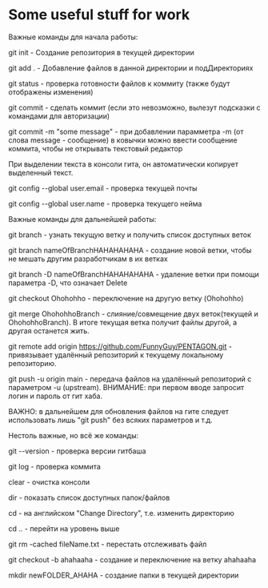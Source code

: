 # Some useful stuff for work

Важные команды для начала работы:


git init - Создание репозитория в текущей директории

git add . - Добавление файлов в данной директории и подДиректориях

git status - проверка готовности файлов к коммиту (также будут отображены изменения)

git commit - сделать коммит (если это невозможно, вылезут подсказки с командами для авторизации)

git commit -m "some message" - при добавлении парамметра -m (от слова message - сообщение) в ковычки можно ввести сообщение коммита, чтобы не открывать текстовый редактор

При выделении текста в консоли гита, он автоматически копирует выделенный текст.

git config --global user.email - проверка текущей почты

git config --global user.name - проверка текущего нейма


Важные команды для дальнейшей работы:


git branch - узнать текущую ветку и получить список доступных веток

git branch nameOfBranchHAHAHAHAHA - создание новой ветки, чтобы не мешать другим разработчикам в их ветках

git branch -D nameOfBranchHAHAHAHAHA - удаление ветки при помощи параметра -D, что означает Delete

git checkout Ohohohho - переключение на другую ветку (Ohohohho)

git merge OhohohhoBranch - слияние/совмещение двух веток(текущей и OhohohhoBranch). В итоге текущая ветка получит файлы другой, а другая останется жить.

git remote add origin https://github.com/FunnyGuy/PENTAGON.git - привязывает удалённый репозиторий к текущему локальному репозиторию.

git push -u origin main - передача файлов на удалённый репозиторий с параметром -u (upstream). ВНИМАНИЕ: при первом вводе запросит логин и пароль от гит хаба.

ВАЖНО: в дальнейшем для обновления файлов на гите следует использовать лишь "git push" без всяких параметров и т.д.

Нестоль важные, но всё же команды:


git --version - проверка версии гитбаша

git log - проверка коммита

clear - очистка консоли

dir - показать список доступных папок/файлов

cd - на английском "Change Directory", т.е. изменить директорию

cd .. - перейти на уровень выше

git rm -cached fileName.txt - перестать отслеживать файл

git checkout -b ahahaaha - создание и переключение на ветку ahahaaha

mkdir newFOLDER_AHAHA - создание папки в текущей директории